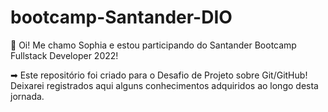 # bootcamp-Santander-DIO

👋 Oi! Me chamo Sophia e estou participando do Santander Bootcamp Fullstack Developer 2022!

➡ Este repositório foi criado para o Desafio de Projeto sobre Git/GitHub! 
Deixarei registrados aqui alguns conhecimentos adquiridos ao longo desta jornada.
